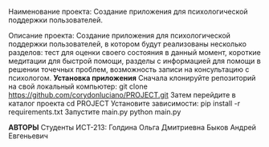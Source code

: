 Наименование проекта: Создание приложения для психологической поддержки пользователей.  


Описание проекта: Создание приложения для психологической поддержки пользователей, в котором будут реализованы несколько разделов: тест для оценки своего состояния в данный момент, короткие медитации для быстрой помощи, разделы с информацией для помощи в решении точечных проблем, возможность записи на консультацию с психологом.
**Установка приложения**
 Сначала клонируйте репозиторий на свой локальный компьютер:
   git clone https://github.com/corydonluciano/PROJECT.git
 Затем перейдите в каталог проекта
  cd PROJECT
 Установите зависимости:
   pip install -r requirements.txt
 Запустите main.py
   python main.py
























**АВТОРЫ**
Студенты ИСТ-213:
Голдина Ольга Дмитриевна
Быков Андрей Евгеньевич
